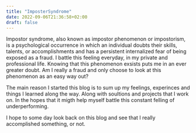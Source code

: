 ```yaml
---
title: "ImposterSyndrome"
date: 2022-09-06T21:36:58+02:00
draft: false
---
```

Impostor syndrome, also known as impostor phenomenon or impostorism, is a psychological occurrence in which an individual doubts their skills, talents, or accomplishments and has a persistent internalized fear of being exposed as a fraud.
I battle this feeling everyday, in my private and professional life. Knowing that this phenomenon exsists puts me in an ever greater doubt. Am I really a fraud and only choose to look at this phenomenon as an easy way out?

The main reason I started this blog is to sum up my feelings, experinces and things I learned along the way. Along with soultions and projects that I work on. In the hopes that it migth help myself battle this constant felling of underperforming.

I hope to some day look back on this blog and see that I really accomplished something, or not. 
